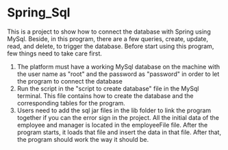 # Spring_Sql

This is a project to show how to connect the database with Spring using MySql. Beside, in this program, there are a few queries, create, update, read, and delete, to trigger the database. Before start using this program, few things need to take care first.
1. The platform must have a working MySql database on the machine with the user name as "root" and the password as "password" in order to let the program to connect the database
2. Run the script in the "script to create database" file in the MySql terminal. This file contains how to create the database and the corresponding tables for the program.
3. Users need to add the sql jar files in the lib folder to link the program together if you can the error sign in the project.
All the initial data of the employee and manager is located in the employeeFile file. After the program starts, it loads that file and insert the data in that file. After that, the program should work the way it should be.
